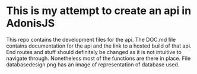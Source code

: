 <h1>This is my attempt to create an api in AdonisJS</h1>
<p>This repo contains the development files for the api. The DOC.md file contains documentation for the api and the link to a hosted build of that api. End routes and stuff should definitely be changed as it is not intuitive to navigate through. Nonetheless most of the functions are there in place. File databasedesign.png has an image of representation of database used.</p>

